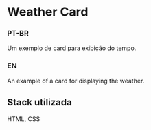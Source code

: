 # Weather Card

### PT-BR
Um exemplo de card para exibição do tempo.

### EN
An example of a card for displaying the weather.

## Stack utilizada

HTML, CSS
